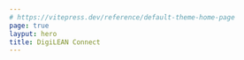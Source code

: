 ```yaml
---
# https://vitepress.dev/reference/default-theme-home-page
page: true
layput: hero
title: DigiLEAN Connect
---
```


<script setup lang="ts">
    import Home from "./components/Home.vue"
</script>

<Home />